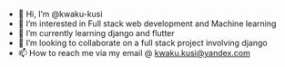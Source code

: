 - 👋 Hi, I’m @kwaku-kusi
- 👀 I’m interested in Full stack web development and Machine learning
- 🌱 I’m currently learning django and flutter
- 💞️ I’m looking to collaborate on a full stack project involving django
- 📫 How to reach me via my email @ kwaku.kusi@yandex.com

<!---
kwaku-kusi/kwaku-kusi is a ✨ special ✨ repository because its `README.md` (this file) appears on your GitHub profile.
You can click the Preview link to take a look at your changes.
--->
